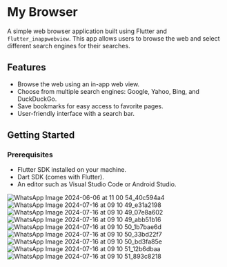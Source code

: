 # My Browser

A simple web browser application built using Flutter and `flutter_inappwebview`. This app allows users to browse the web and select different search engines for their searches.

## Features

- Browse the web using an in-app web view.
- Choose from multiple search engines: Google, Yahoo, Bing, and DuckDuckGo.
- Save bookmarks for easy access to favorite pages.
- User-friendly interface with a search bar.

## Getting Started

### Prerequisites

- Flutter SDK installed on your machine.
- Dart SDK (comes with Flutter).
- An editor such as Visual Studio Code or Android Studio.


![WhatsApp Image 2024-06-06 at 11 00 54_40c594a4](https://github.com/user-attachments/assets/fac33606-b066-4f2f-adf8-406599c2b753)
![WhatsApp Image 2024-07-16 at 09 10 49_e31a2198](https://github.com/user-attachments/assets/5c8c7183-58ce-4cab-940b-998a4cb8e099)
![WhatsApp Image 2024-07-16 at 09 10 49_07e8a602](https://github.com/user-attachments/assets/0738ae67-46d9-48b5-96fc-28f7f3cde3e4)
![WhatsApp Image 2024-07-16 at 09 10 49_abb51b16](https://github.com/user-attachments/assets/453805b1-da68-486a-b1af-d078a656c88b)
![WhatsApp Image 2024-07-16 at 09 10 50_1b7bae6d](https://github.com/user-attachments/assets/964903cd-f8f6-4822-b614-21e5db7d81ef)
![WhatsApp Image 2024-07-16 at 09 10 50_33bd22f7](https://github.com/user-attachments/assets/a3a99d7b-175d-4f2d-a326-40ae1bbd0443)
![WhatsApp Image 2024-07-16 at 09 10 50_bd3fa85e](https://github.com/user-attachments/assets/519dc75d-a2dc-44a6-bb0c-7226cfd9468c)
![WhatsApp Image 2024-07-16 at 09 10 51_12b6dbaa](https://github.com/user-attachments/assets/63eb74db-8ffb-4804-aa07-18675aa1d4d8)
![WhatsApp Image 2024-07-16 at 09 10 51_893c8218](https://github.com/user-attachments/assets/197c8b14-1e94-4fb0-bc4f-89e72e856d5c)



